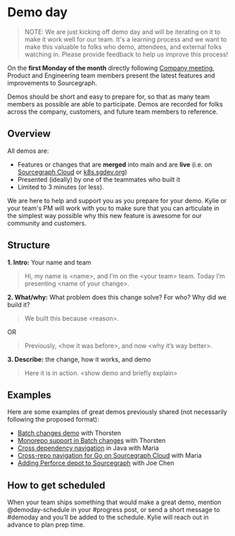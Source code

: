 # Demo day

> NOTE: We are just kicking off demo day and will be iterating on it to make it work well for our team. It's a learning process and we want to make this valuable to folks who demo, attendees, and external folks watching in. Please provide feedback to help us improve this process!

On the **first Monday of the month** directly following [Company meeting](../communication/company_meeting.md), Product and Engineering team members present the latest features and improvements to Sourcegraph.

Demos should be short and easy to prepare for, so that as many team members as possible are able to participate. Demos are recorded for folks across the company, customers, and future team members to reference.

## Overview

All demos are:

- Features or changes that are **merged** into main and are **live** (i.e. on [Sourcegraph Cloud](https://sourcegraph.com/search) or [k8s.sgdev.org](https://k8s.sgdev.org))
- Presented (ideally) by one of the teammates who built it
- Limited to 3 minutes (or less).

We are here to help and support you as you prepare for your demo. Kylie or your team's PM will work with you to make sure that you can articulate in the simplest way possible why this new feature is awesome for our community and customers.

## Structure

**1. Intro:** Your name and team

> Hi, my name is \<name>, and I’m on the \<your team> team. Today I’m presenting \<name of your change>.

**2. What/why:** What problem does this change solve? For who? Why did we build it?

> We built this because \<reason>.

OR

> Previously, \<how it was before>, and now \<why it’s way better>.

**3. Describe:** the change, how it works, and demo

> Here it is in action. \<show demo and briefly explain>

## Examples

Here are some examples of great demos previously shared (not necessarily following the proposed format):

- [Batch changes demo](https://sourcegraph.slack.com/files/UHTSAHETD/F01QM8NGACF/batch_changes_demo_video.mp4) with Thorsten
- [Monorepo support in Batch changes](https://files.slack.com/files-pri/T02FSM7DL-F01TXBVSXJA/monorepo-support.mp4) with Thorsten
- [Cross dependency navigation](https://www.loom.com/share/446e0fc1df3d4bc4bf7bb6bd044573bc) in Java with Maria
- [Cross-repo navigation for Go on Sourcegraph Cloud](https://www.loom.com/share/a2ef32a776624186a6c7b67387388b47) with Maria
- [Adding Perforce depot to Sourcegraph](https://sourcegraph.slack.com/archives/C89KCDK5J/p1618332980200000) with Joe Chen

## How to get scheduled

When your team ships something that would make a great demo, mention @demoday-schedule in your #progress post, or send a short message to #demoday and you’ll be added to the schedule. Kylie will reach out in advance to plan prep time.
